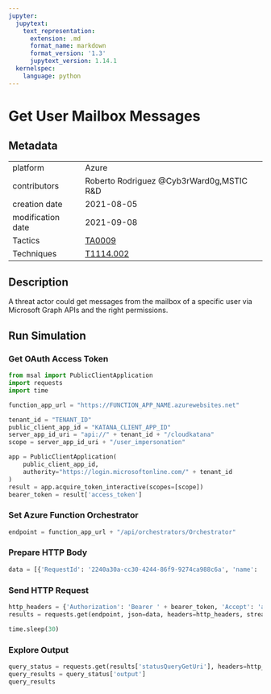 ```yaml
---
jupyter:
  jupytext:
    text_representation:
      extension: .md
      format_name: markdown
      format_version: '1.3'
      jupytext_version: 1.14.1
  kernelspec:
    language: python
---
```


# Get User Mailbox Messages


## Metadata



|                   |    |
|:------------------|:---|
| platform          | Azure |
| contributors      | Roberto Rodriguez @Cyb3rWard0g,MSTIC R&D |
| creation date     | 2021-08-05 |
| modification date | 2021-09-08 |
| Tactics           | [TA0009](https://attack.mitre.org/tactics/TA0009) |
| Techniques        | [T1114.002](https://attack.mitre.org/techniques/T1114/002) |


## Description
A threat actor could get messages from the mailbox of a specific user via Microsoft Graph APIs and the right permissions.



## Run Simulation


### Get OAuth Access Token

```python
from msal import PublicClientApplication
import requests
import time

function_app_url = "https://FUNCTION_APP_NAME.azurewebsites.net"

tenant_id = "TENANT_ID"
public_client_app_id = "KATANA_CLIENT_APP_ID"
server_app_id_uri = "api://" + tenant_id + "/cloudkatana"
scope = server_app_id_uri + "/user_impersonation"

app = PublicClientApplication(
    public_client_app_id,
    authority="https://login.microsoftonline.com/" + tenant_id
)
result = app.acquire_token_interactive(scopes=[scope])
bearer_token = result['access_token']
```

### Set Azure Function Orchestrator

```python
endpoint = function_app_url + "/api/orchestrators/Orchestrator"
```

### Prepare HTTP Body

```python
data = [{'RequestId': '2240a30a-cc30-4244-86f9-9274ca988c6a', 'name': 'Get User Mailbox Messages', 'metadata': {'creationDate': '2021-08-05', 'modificationDate': '2021-09-08', 'description': 'A threat actor could get messages from the mailbox of a specific user via Microsoft Graph APIs and the right permissions.\n', 'contributors': ['Roberto Rodriguez @Cyb3rWard0g', 'MSTIC R&D'], 'mitreAttack': [{'technique': 'T1114.002', 'tactics': ['TA0009']}]}, 'steps': [{'schema': 'atomic', 'id': '8148b643-7e4b-4a3a-b840-07cc28bb8c74', 'name': 'Get User Mailbox Messages', 'metadata': {'creationDate': '2021-08-05', 'modificationDate': '2021-09-08', 'description': 'A threat actor could get messages from the mailbox of a specific user via Microsoft Graph APIs and the right permissions.\n', 'contributors': ['Roberto Rodriguez @Cyb3rWard0g', 'MSTIC R&D'], 'mitreAttack': [{'technique': 'T1114.002', 'tactics': ['TA0009']}]}, 'authorization': [{'resource': 'https://graph.microsoft.com/', 'permissionsType': 'application', 'permissions': ['Mail.Read']}], 'execution': {'type': 'ScriptModule', 'platform': 'Azure', 'executor': 'PowerShell', 'module': {'name': 'CloudKatanaAbilities', 'version': 1.0, 'function': 'Get-CKMailboxMessages'}, 'parameters': {'mailFolder': 'Inbox', 'selectFields': 'subject,sender,from,toRecipients,ccRecipients,replyTo,sentDateTime,id,hasAttachments,importance,bodyPreview,isRead,body,parentFolderId', 'pageSize': 10, 'orderBy': 'receivedDateTime', 'sortBy': 'desc'}}, 'file_name': 'get_user_mailbox_messages', 'number': 1}]}]
```

### Send HTTP Request

```python
http_headers = {'Authorization': 'Bearer ' + bearer_token, 'Accept': 'application/json','Content-Type': 'application/json'}
results = requests.get(endpoint, json=data, headers=http_headers, stream=False).json()

time.sleep(30)
```

### Explore Output

```python
query_status = requests.get(results['statusQueryGetUri'], headers=http_headers, stream=False).json()
query_results = query_status['output']
query_results
```
